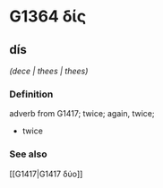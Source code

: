 # G1364 δίς

## dís

_(dece | thees | thees)_

### Definition

adverb from G1417; twice; again, twice; 

- twice

### See also

[[G1417|G1417 δύο]]
